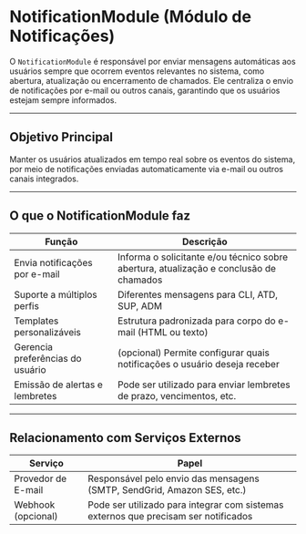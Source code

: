 # NotificationModule (Módulo de Notificações)

O `NotificationModule` é responsável por enviar mensagens automáticas aos usuários sempre que ocorrem eventos relevantes no sistema, como abertura, atualização ou encerramento de chamados. Ele centraliza o envio de notificações por e-mail ou outros canais, garantindo que os usuários estejam sempre informados.

---

## Objetivo Principal

Manter os usuários atualizados em tempo real sobre os eventos do sistema, por meio de notificações enviadas automaticamente via e-mail ou outros canais integrados.

---

## O que o NotificationModule faz

| Função                               | Descrição                                                                 |
|-------------------------------------|---------------------------------------------------------------------------|
| Envia notificações por e-mail       | Informa o solicitante e/ou técnico sobre abertura, atualização e conclusão de chamados |
| Suporte a múltiplos perfis          | Diferentes mensagens para CLI, ATD, SUP, ADM                             |
| Templates personalizáveis           | Estrutura padronizada para corpo do e-mail (HTML ou texto)               |
| Gerencia preferências do usuário    | (opcional) Permite configurar quais notificações o usuário deseja receber |
| Emissão de alertas e lembretes      | Pode ser utilizado para enviar lembretes de prazo, vencimentos, etc.    |

---

## Relacionamento com Serviços Externos

| Serviço               | Papel                                                                          |
|-----------------------|--------------------------------------------------------------------------------|
| Provedor de E-mail    | Responsável pelo envio das mensagens (SMTP, SendGrid, Amazon SES, etc.)        |
| Webhook (opcional)    | Pode ser utilizado para integrar com sistemas externos que precisam ser notificados |
